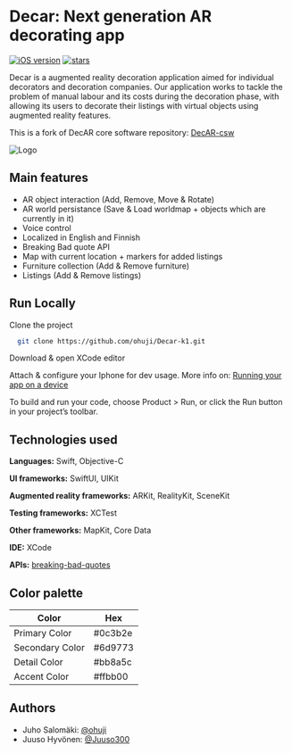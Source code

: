 # Decar: Next generation AR decorating app
[![iOS version](https://badgen.net/badge/icon/15.5?icon=apple&label=iOS)](https://support.apple.com/en-us/HT201685)
[![stars](https://badgen.net/github/stars/ohuji/Decar-k1)](https://github.com/ohuji/Decar-k1)

Decar is a augmented reality decoration application aimed for individual decorators and decoration companies. Our application works to tackle the problem of manual labour and its costs during the decoration phase, with allowing its users to decorate their listings with virtual objects using augmented reality features.

This is a fork of DecAR core software repository: [DecAR-csw](https://github.com/IlmHe/DecAR-csw)
 

![Logo](https://github.com/ohuji/Decar-k1/blob/main/DecAR/Assets.xcassets/decar_logo_1.imageset/decar-icon.png)

## Main features

- AR object interaction (Add, Remove, Move & Rotate)
- AR world persistance (Save & Load worldmap + objects which are currently in it)
- Voice control
- Localized in English and Finnish
- Breaking Bad quote API
- Map with current location + markers for added listings
- Furniture collection (Add & Remove furniture)
- Listings (Add & Remove listings)

## Run Locally

Clone the project

```bash
  git clone https://github.com/ohuji/Decar-k1.git
```
Download & open XCode editor

Attach & configure your Iphone for dev usage.
More info on: [Running your app on a device](https://developer.apple.com/documentation/xcode/running-your-app-in-simulator-or-on-a-device)

To build and run your code, choose Product > Run, or click the Run button in your project’s toolbar.




## Technologies used

**Languages:** Swift, Objective-C

**UI frameworks:** SwiftUI, UIKit

**Augmented reality frameworks:** ARKit, RealityKit, SceneKit

**Testing frameworks:** XCTest

**Other frameworks:** MapKit, Core Data

**IDE:** XCode

**APIs:** [breaking-bad-quotes](https://github.com/shevabam/breaking-bad-quotes)

## Color palette

| Color             | Hex                                                                |
| ----------------- | ------------------------------------------------------------------ |
| Primary Color | #0c3b2e |
| Secondary Color | #6d9773 |
| Detail Color | #bb8a5c |
| Accent Color | #ffbb00 |

## Authors

-  Juho Salomäki: [@ohuji](https://www.github.com/ohuji)
-  Juuso Hyvönen: [@Juuso300](https://www.github.com/Juuso300)

